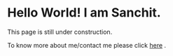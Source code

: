 <!DOCTYPE html>
<html>
	<head>
		<meta charset="UTF-8" />
		<meta http-equiv="X-UA-Compatible" content="IE=edge" />
		<meta name="viewport" content="width=device-width, initial-scale=1" />
		<meta name="description" content="Always stay curious !!">
		<meta property="og:title" content="Sanchit's Zone" />
		<meta property="og:url" content="https://www.sanchit.dev" />
		<meta property="og:description" content="Always stay curious !!">
		<meta property="og:image" content="https://instagram.fsjc1-3.fna.fbcdn.net/v/t51.2885-15/e35/p1080x1080/78817118_444591099828493_6559803633941609273_n.jpg?_nc_ht=instagram.fsjc1-3.fna.fbcdn.net&_nc_cat=101&_nc_ohc=Mgfa6EmxzoYAX8YZP24&oh=00f7d8366d364cbfd599556de7753905&oe=5EC5DF00">
		<meta property="og:type" content="website" />
		<title>Sanchit's Zone</title>
	</head>
	<body>
        <h1>
            Hello World! I am Sanchit.
		</h1>
		<p>
			This page is still under construction.
		</p>
		<p>
			To know more about me/contact me please click  <a href="https://www.linkedin.com/in/sanchitmendiratta/">here</a> .
		</p>
	</body>
</html>
